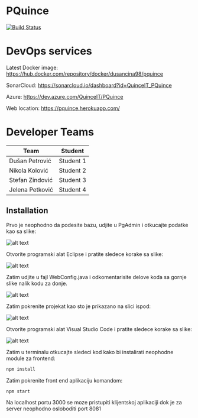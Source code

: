 


# PQuince
[![Build Status](https://dev.azure.com/QuinceIT/PQuince/_apis/build/status/PQuince%20CI%20pipeline?branchName=develop)](https://dev.azure.com/QuinceIT/PQuince/_build/latest?definitionId=1&branchName=develop)

# DevOps services

Latest Docker image: https://hub.docker.com/repository/docker/dusancina98/pquince

SonarCloud: https://sonarcloud.io/dashboard?id=QuinceIT_PQuince

Azure: https://dev.azure.com/QuinceIT/PQuince

Web location: https://pquince.herokuapp.com/

# Developer Teams

Team| Student
--- | ---
Dušan Petrović | Student 1
Nikola Kolović | Student 2 
Stefan Zindović | Student 3
Jelena Petković | Student 4

## Installation

Prvo je neophodno da podesite bazu, udjite u PgAdmin i otkucajte podatke kao sa slike:

![alt text](https://user-images.githubusercontent.com/57506510/107808990-bd034080-6d6a-11eb-9bae-42db0bc76614.png)

Otvorite programski alat Eclipse i pratite sledece korake sa slike:

![alt text](https://user-images.githubusercontent.com/57506510/107729948-87bb0c00-6cf2-11eb-9dea-8a4b64f9a41e.jpeg)

Zatim udjite u fajl WebConfig.java i odkomentarisite delove koda sa gornje slike nalik kodu za donje.

![alt text](https://user-images.githubusercontent.com/57506510/107809908-20da3900-6d6c-11eb-8014-933497b67180.jpeg)

Zatim pokrenite projekat kao sto je prikazano na slici ispod:

![alt text](https://user-images.githubusercontent.com/57506510/107808721-52ea9b80-6d6a-11eb-84bb-3fc4690f2c6a.png)

Otvorite programski alat Visual Studio Code i pratite sledece korake sa slike:

![alt text](https://user-images.githubusercontent.com/57506510/107730757-825ec100-6cf4-11eb-8fcf-d729c494d0a7.jpeg)

Zatim u terminalu otkucajte sledeci kod kako bi instalirati neophodne module za frontend:

```bash
npm install
```

Zatim pokrenite front end aplikaciju komandom:

```bash
npm start
```

Na localhost portu 3000 se moze pristupiti klijentskoj aplikaciji dok je za server neophodno osloboditi port 8081
